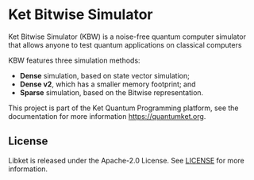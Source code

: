 <!--
SPDX-FileCopyrightText: 2020 Evandro Chagas Ribeiro da Rosa <evandro@quantuloop.com>
SPDX-FileCopyrightText: 2020 Rafael de Santiago <r.santiago@ufsc.br>

SPDX-License-Identifier: Apache-2.0
-->

# Ket Bitwise Simulator

Ket Bitwise Simulator (KBW) is a noise-free quantum computer simulator that allows anyone to test quantum applications on classical computers

KBW features three simulation methods:

* **Dense** simulation, based on state vector simulation;
* **Dense v2**, which has a smaller memory footprint; and
* **Sparse** simulation, based on the Bitwise representation.

This project is part of the Ket Quantum Programming platform, see the documentation for
more information <https://quantumket.org>.

## License

Libket is released under the Apache-2.0 License. See [LICENSE](LICENSE) for more information.
